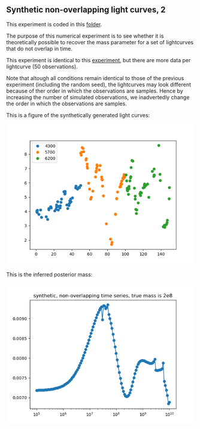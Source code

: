 ## Synthetic non-overlapping light curves, 2

This experiment is coded in this [folder](ConvolvedGaussianProcessesExperiments/Synthetics/Experiment4/).

The purpose of this numerical experiment is to see whether it is theoretically possible to recover the mass parameter for a set of lightcurves that do not overlap in time.

This experiment is identical to this [experiment](Syntheticnonoverlapping1.md), but there are more data per lightcurve (50 observations).

Note that altough all conditions remain identical to those of the previous experiment (including the random seed), the lightcurves may look different because of ther order in which the observations are samples. Hence by increasing the number of simulated observations, we  inadvertedly change the order in which the observations are samples.

This is a figure of the synthetically generated light curves:

![Non_overlapping_lightcurves](Synthetics/Experiment4/lightcurves.png)

This is the inferred posterior mass:

![posterior_mass](Synthetics/Experiment4/posteriormass.png)
